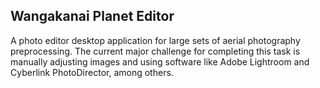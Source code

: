 ## Wangakanai Planet Editor 

A photo editor desktop application for large sets of aerial photography preprocessing. 
The current major challenge for completing this task is manually adjusting images and using software like Adobe Lightroom and Cyberlink PhotoDirector, among others.
